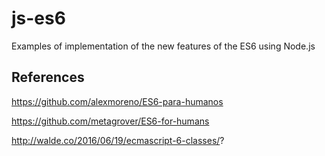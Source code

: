 # js-es6

Examples of implementation of the new features of the ES6 using Node.js

References
----------

https://github.com/alexmoreno/ES6-para-humanos

https://github.com/metagrover/ES6-for-humans

http://walde.co/2016/06/19/ecmascript-6-classes/?
